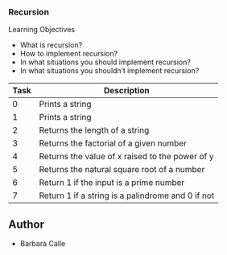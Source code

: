 ### Recursion

Learning Objectives

 - What is recursion?
 - How to implement recursion?
 - In what situations you should implement recursion?
 - In what situations you shouldn’t implement recursion?

Task | Description 
------------ | -------------
0 | Prints a string
1 | Prints a string
2 | Returns the length of a string
3 | Returns the factorial of a given number
4 | Returns the value of x raised to the power of y
5 | Returns the natural square root of a number
6 | Return 1 if the input is a prime number
7 | Return 1 if a string is a palindrome and 0 if not

## Author

 - Barbara Calle
